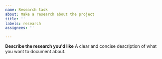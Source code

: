 ```yaml
---
name: Research task
about: Make a research about the project
title: ''
labels: research
assignees: ''

---
```


**Describe the research you'd like**
A clear and concise description of what you want to document about.
